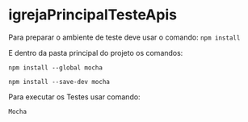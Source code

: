 # igrejaPrincipalTesteApis

Para preparar o ambiente de teste deve usar o comando:
`npm install`

E dentro da pasta principal do projeto os comandos: 

`npm install --global mocha`

`npm install --save-dev mocha`

Para executar os Testes usar comando:

`Mocha`
